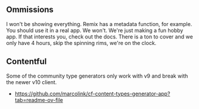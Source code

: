 ## Ommissions

I won't be showing everything. Remix has a metadata function, for example. You should use it in a real app. We won't. We're just making a fun hobby app. If that interests you, check out the docs. There is a ton to cover and we only have 4 hours, skip the spinning rims, we're on the clock.

## Contentful

Some of the community type generators only work with v9 and break with the newer v10 client.

- https://github.com/marcolink/cf-content-types-generator-app?tab=readme-ov-file
